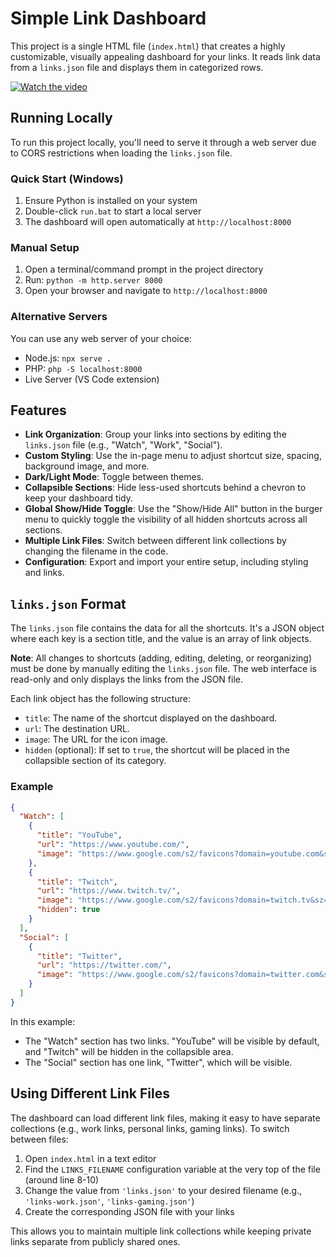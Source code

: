 # Simple Link Dashboard

This project is a single HTML file (`index.html`) that creates a highly customizable, visually appealing dashboard for your links. It reads link data from a `links.json` file and displays them in categorized rows.

[![Watch the video](https://i.imgur.com/B7Fudy8.jpeg)](https://i.imgur.com/m34OfWx.mp4)

## Running Locally

To run this project locally, you'll need to serve it through a web server due to CORS restrictions when loading the `links.json` file.

### Quick Start (Windows)
1. Ensure Python is installed on your system
2. Double-click `run.bat` to start a local server
3. The dashboard will open automatically at `http://localhost:8000`

### Manual Setup
1. Open a terminal/command prompt in the project directory
2. Run: `python -m http.server 8000`
3. Open your browser and navigate to `http://localhost:8000`

### Alternative Servers
You can use any web server of your choice:
- Node.js: `npx serve .`
- PHP: `php -S localhost:8000`
- Live Server (VS Code extension)

## Features

*   **Link Organization**: Group your links into sections by editing the `links.json` file (e.g., "Watch", "Work", "Social").
*   **Custom Styling**: Use the in-page menu to adjust shortcut size, spacing, background image, and more.
*   **Dark/Light Mode**: Toggle between themes.
*   **Collapsible Sections**: Hide less-used shortcuts behind a chevron to keep your dashboard tidy.
*   **Global Show/Hide Toggle**: Use the "Show/Hide All" button in the burger menu to quickly toggle the visibility of all hidden shortcuts across all sections.
*   **Multiple Link Files**: Switch between different link collections by changing the filename in the code.
*   **Configuration**: Export and import your entire setup, including styling and links.

## `links.json` Format

The `links.json` file contains the data for all the shortcuts. It's a JSON object where each key is a section title, and the value is an array of link objects.

**Note**: All changes to shortcuts (adding, editing, deleting, or reorganizing) must be done by manually editing the `links.json` file. The web interface is read-only and only displays the links from the JSON file.

Each link object has the following structure:

*   `title`: The name of the shortcut displayed on the dashboard.
*   `url`: The destination URL.
*   `image`: The URL for the icon image.
*   `hidden` (optional): If set to `true`, the shortcut will be placed in the collapsible section of its category.

### Example

```json
{
  "Watch": [
    {
      "title": "YouTube",
      "url": "https://www.youtube.com/",
      "image": "https://www.google.com/s2/favicons?domain=youtube.com&sz=64"
    },
    {
      "title": "Twitch",
      "url": "https://www.twitch.tv/",
      "image": "https://www.google.com/s2/favicons?domain=twitch.tv&sz=64",
      "hidden": true
    }
  ],
  "Social": [
    {
      "title": "Twitter",
      "url": "https://twitter.com/",
      "image": "https://www.google.com/s2/favicons?domain=twitter.com&sz=64"
    }
  ]
}
```

In this example:
*   The "Watch" section has two links. "YouTube" will be visible by default, and "Twitch" will be hidden in the collapsible area.
*   The "Social" section has one link, "Twitter", which will be visible.

## Using Different Link Files

The dashboard can load different link files, making it easy to have separate collections (e.g., work links, personal links, gaming links). To switch between files:

1. Open `index.html` in a text editor
2. Find the `LINKS_FILENAME` configuration variable at the very top of the file (around line 8-10)
3. Change the value from `'links.json'` to your desired filename (e.g., `'links-work.json'`, `'links-gaming.json'`)
4. Create the corresponding JSON file with your links

This allows you to maintain multiple link collections while keeping private links separate from publicly shared ones.
